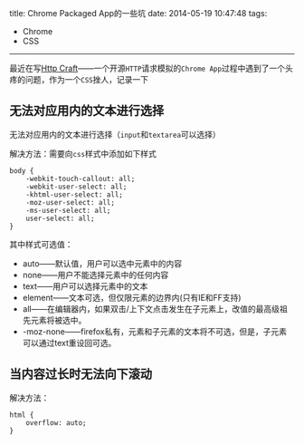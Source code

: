 title: Chrome Packaged App的一些坑
date: 2014-05-19 10:47:48
tags:
- Chrome
- CSS
---
最近在写[Http Craft][http-craft]——一个开源`HTTP`请求模拟的`Chrome App`过程中遇到了一个头疼的问题，作为一个`CSS`挫人，记录一下

## 无法对应用内的文本进行选择

无法对应用内的文本进行选择（`input`和`textarea`可以选择）

解决方法：需要向`css`样式中添加如下样式

	body {
	    -webkit-touch-callout: all;
	    -webkit-user-select: all;
	    -khtml-user-select: all;
	    -moz-user-select: all;
	    -ms-user-select: all;
	    user-select: all;
	}

其中样式可选值：

* auto——默认值，用户可以选中元素中的内容
* none——用户不能选择元素中的任何内容
* text——用户可以选择元素中的文本
* element——文本可选，但仅限元素的边界内(只有IE和FF支持)
* all——在编辑器内，如果双击/上下文点击发生在子元素上，改值的最高级祖先元素将被选中。
* -moz-none——firefox私有，元素和子元素的文本将不可选，但是，子元素可以通过text重设回可选。


## 当内容过长时无法向下滚动

解决方法：

	html {
	    overflow: auto;
	}

[http-craft]: https://chrome.google.com/webstore/detail/http-craft/afnnmplamedeifhiecpmjajocogjdinp
